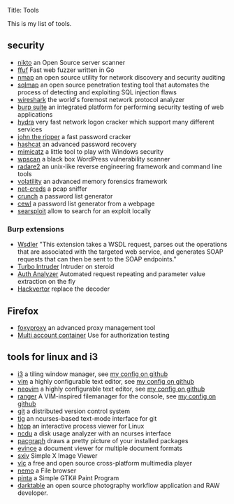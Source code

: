Title: Tools

This is my list of tools.

## security

  * [nikto](https://cirt.net/nikto2) an Open Source server scanner
  * [ffuf](https://github.com/ffuf/ffuf) Fast web fuzzer written in Go 
  * [nmap](https://nmap.org/) an open source utility for network discovery and security auditing
  * [sqlmap](http://sqlmap.org/) an open source penetration testing tool that automates the process of detecting and exploiting SQL injection flaws
  * [wireshark](https://www.wireshark.org/) the world's foremost network protocol analyzer
  * [burp suite](http://portswigger.net/burp/) an integrated platform for performing security testing of web applications
  * [hydra](https://github.com/vanhauser-thc/thc-hydra)  very fast network logon cracker which support many different services
  * [john the ripper](http://www.openwall.com/john/) a fast password cracker
  * [hashcat](http://hashcat.net) an advanced password recovery
  * [mimicatz](http://blog.gentilkiwi.com/mimikatz) a little tool to play with Windows security
  * [wpscan](https://wpscan.com/wordpress-security-scanner) a black box WordPress vulnerability scanner
  * [radare2](http://www.radare.org/r/) an unix-like reverse engineering framework and command line tools
  * [volatility](http://www.volatilityfoundation.org/) an advanced memory forensics framework
  * [net-creds](https://github.com/DanMcInerney/net-creds) a pcap sniffer
  * [crunch](http://crunch-wordlist.sourceforge.net/) a password list generator
  * [cewl](https://digi.ninja/projects/cewl.php) a password list generator from a webpage
  * [searsploit](https://github.com/joostvanveen/php-security-pitfalls) allow to search for an exploit locally

### Burp extensions

  * [Wsdler](https://portswigger.net/bappstore/594a49bb233748f2bc80a9eb18a2e08f) "This extension takes a WSDL request, parses out the operations that are
    associated with the targeted web service, and generates SOAP requests that can then be sent to the SOAP endpoints."
  * [Turbo Intruder](https://github.com/PortSwigger/turbo-intruder) Intruder on steroid
  * [Auth Analyzer](https://github.com/portswigger/auth-analyzer) Automated request repeating and parameter value extraction on the fly
  * [Hackvertor](https://portswigger.net/bappstore/65033cbd2c344fbabe57ac060b5dd100) replace the decoder

## Firefox

  * [foxyproxy](https://addons.mozilla.org/en-US/firefox/addon/foxyproxy-standard/) an advanced proxy management tool
  * [Multi account container](https://addons.mozilla.org/en-US/firefox/addon/multi-account-containers/) Use for authorization testing

## tools for linux and i3

  * [i3](https://i3wm.org/) a tiling window manager, see [my config on github](https://github.com/maggick/dotfiles/tree/master/i3)
  * [vim](http://www.vim.org/) a highly configurable text editor, see [my config on github](https://github.com/maggick/dotfiles/blob/master/vimrc)
  * [neovim](https://neovim.io/) a highly configurable text editor, see
    [my config on github](https://github.com/maggick/dotfiles/tree/master/config/nvim)
  * [ranger](https://ranger.github.io/) A VIM-inspired filemanager for the console,
    see [my config on github](https://github.com/maggick/dotfiles/tree/master/config/ranger)
  * [git](http://git-scm.com/) a distributed version control system
  * [tig](https://github.com/jonas/tig/) an ncurses-based text-mode interface for git
  * [htop](http://hisham.hm/htop/) an interactive process viewer for Linux
  * [ncdu](http://dev.yorhel.nl/ncdu) a disk usage analyzer with an ncurses interface
  * [pacgraph](http://kmkeen.com/pacgraph/) draws a pretty picture of your installed packages
  * [evince](https://wiki.gnome.org/Apps/Evince) a document viewer for multiple document formats
  * [sxiv](https://github.com/muennich/sxiv) Simple X Image Viewer
  * [vlc](http://www.videolan.org/) a free and open source cross-platform multimedia player
  * [nemo](https://github.com/linuxmint/nemo) a File browser
  * [pinta](https://www.pinta-project.com/) a Simple GTK# Paint Program
  * [darktable](http://www.darktable.org/) an open source photography workflow application and RAW developer.
